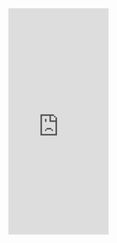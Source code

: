 <iframe style="border: none;" width="200" height="450" src="https://www.figma.com/embed?embed_host=share&url=https%3A%2F%2Fwww.figma.com%2Fproto%2FCvKoeeAO3ycS1Z6Gtf9Rwj%2FTimeqube-app%3Fnode-id%3D1%253A3%26viewport%3D-393%252C307%252C0.25%26scaling%3Dscale-down" allowfullscreen></iframe>
